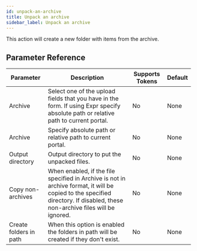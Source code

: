 ```yaml
---
id: unpack-an-archive
title: Unpack an archive
sidebar_label: Unpack an archive
---
```



This action will create a new folder with items from the archive.

## Parameter Reference
| Parameter | Description | Supports Tokens | Default |
| -- | -- | -- | -- |
| Archive | Select one of the upload fields that you have in the form. If using Expr specify absolute path or relative path to current portal. | No | None |
| Archive | Specify absolute path or relative path to current portal. | No | None |
| Output directory | Output directory to put the unpacked files. | No | None |
| Copy non-archives | When enabled, if the file specified in Archive is not in archive format, it will be copied to the specified directory. If disabled, these non-archive files will be ignored. | No | None |
| Create folders in path | When this option is enabled the folders in path will be created if they don't exist. | No | None |
